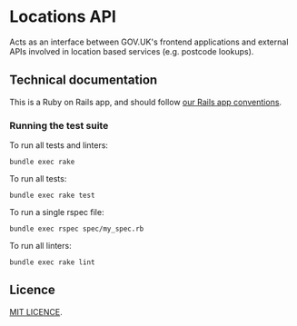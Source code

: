 # Locations API

Acts as an interface between GOV.UK's frontend applications and external APIs involved in location based services (e.g. postcode lookups).

## Technical documentation

This is a Ruby on Rails app, and should follow [our Rails app conventions](https://docs.publishing.service.gov.uk/manual/conventions-for-rails-applications.html).

### Running the test suite

To run all tests and linters:

```
bundle exec rake
```

To run all tests:

```
bundle exec rake test
```

To run a single rspec file:

```
bundle exec rspec spec/my_spec.rb
```

To run all linters:

```
bundle exec rake lint
```

## Licence

[MIT LICENCE](LICENCE).
